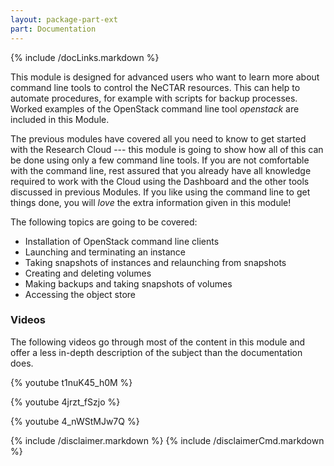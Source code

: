 ```yaml
---
layout: package-part-ext
part: Documentation
---
```

{% include /docLinks.markdown %}

This module is designed for advanced users who want to learn more about command line tools to control the NeCTAR resources. This can help to automate procedures, for example with scripts for backup processes. Worked examples of the OpenStack command line tool *openstack* are included in this Module. 

The previous modules have covered all you need to know to get started with the Research Cloud --- this module is going to show how all of this can be done using only a few command line tools.
If you are not comfortable with the command line, rest assured that you already have all knowledge required to work with the Cloud using the Dashboard and the other tools discussed in previous Modules. If you like using the command line to get things done, you will *love* the extra information given in this module!
 
The following topics are going to be covered:

* Installation of OpenStack command line clients
* Launching and terminating an instance
* Taking snapshots of instances and relaunching from snapshots 
* Creating and deleting volumes
* Making backups and taking snapshots of volumes
* Accessing the object store


### Videos

The following videos go through most of the content in this module and offer a less in-depth description of the subject than the documentation does.

{% youtube t1nuK45_h0M %}

{% youtube 4jrzt_fSzjo %}

{% youtube 4_nWStMJw7Q %}




{% include /disclaimer.markdown %}
{% include /disclaimerCmd.markdown %}


